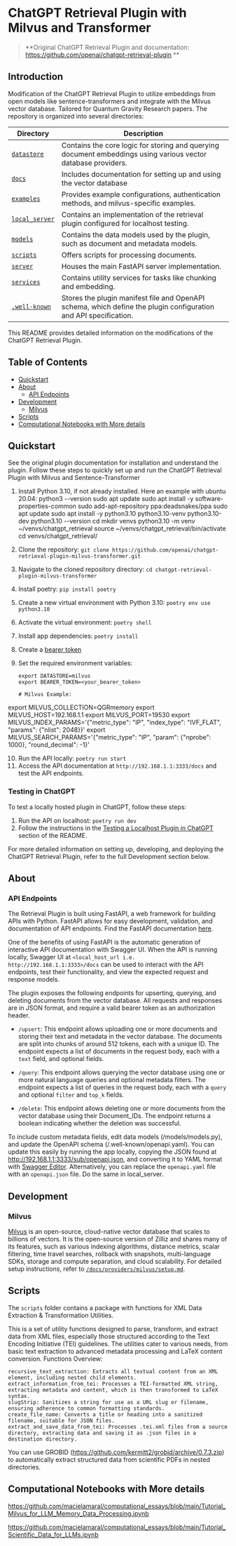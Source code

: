 # ChatGPT Retrieval Plugin with Milvus and Transformer 

> **Original ChatGPT Retrieval Plugin and documentation: https://github.com/openai/chatgpt-retrieval-plugin **


## Introduction

Modification of the ChatGPT Retrieval Plugin to utilize embeddings from open models like sentence-transformers and integrate with the Milvus vector database. Tailored for Quantum Gravity Research papers. The repository is organized into several directories:

| Directory                       | Description                                                                                                                |
| ------------------------------- | -------------------------------------------------------------------------------------------------------------------------- |
| [`datastore`](/datastore)       | Contains the core logic for storing and querying document embeddings using various vector database providers.              |
| [`docs`](/docs)                 | Includes documentation for setting up and using the vector database |
| [`examples`](/examples)         | Provides example configurations, authentication methods, and milvus-specific examples.                                   |
| [`local_server`](/local_server) | Contains an implementation of the retrieval plugin configured for localhost testing.                                       |
| [`models`](/models)             | Contains the data models used by the plugin, such as document and metadata models.                                         |
| [`scripts`](/scripts)           | Offers scripts for processing documents.                                         |
| [`server`](/server)             | Houses the main FastAPI server implementation.                                                                             |
| [`services`](/services)         | Contains utility services for tasks like chunking and embedding.                                 |
| [`.well-known`](/.well-known)   | Stores the plugin manifest file and OpenAPI schema, which define the plugin configuration and API specification.           |

This README provides detailed information on the modifications of the ChatGPT Retrieval Plugin.

## Table of Contents

- [Quickstart](#quickstart)
- [About](#about)
  - [API Endpoints](#api-endpoints)
- [Development](#development)
  - [Milvus](#milvus)
- [Scripts](#scripts)
- [Computational Notebooks with More details](#computational-notebooks-with-more-details)

## Quickstart

See the original plugin documentation for installation and understand the plugin. 
Follow these steps to quickly set up and run the ChatGPT Retrieval Plugin with Milvus and Sentence-Transformer

1. Install Python 3.10, if not already installed. Here an example with ubuntu 20.04:
  python3 --version
  sudo apt update
  sudo apt install -y software-properties-common
  sudo add-apt-repository ppa:deadsnakes/ppa
  sudo apt update
  sudo apt install -y python3.10 python3.10-venv python3.10-dev
  python3.10 --version
  cd
  mkdir venvs
  python3.10 -m venv ~/venvs/chatgpt_retrieval
  source ~/venvs/chatgpt_retrieval/bin/activate
  cd venvs/chatgpt_retrieval/
2. Clone the repository: `git clone https://github.com/openai/chatgpt-retrieval-plugin-milvus-transformer.git`
3. Navigate to the cloned repository directory: `cd chatgpt-retrieval-plugin-milvus-transformer`
4. Install poetry: `pip install poetry`
5. Create a new virtual environment with Python 3.10: `poetry env use python3.10`
6. Activate the virtual environment: `poetry shell`
7. Install app dependencies: `poetry install`
8. Create a [bearer token](#general-environment-variables)
9. Set the required environment variables:

   ```
   export DATASTORE=milvus
   export BEARER_TOKEN=<your_bearer_token>

   # Milvus Example:
  export MILVUS_COLLECTION=QGRmemory
  export MILVUS_HOST=192.168.1.1
  export MILVUS_PORT=19530
  export MILVUS_INDEX_PARAMS='{"metric_type": "IP", "index_type": "IVF_FLAT", "params": {"nlist": 2048}}'
  export MILVUS_SEARCH_PARAMS='{"metric_type": "IP", "param": {"nprobe": 1000}, "round_decimal": -1}'


10. Run the API locally: `poetry run start`
11. Access the API documentation at `http://192.168.1.1:3333/docs` and test the API endpoints.

### Testing in ChatGPT

To test a locally hosted plugin in ChatGPT, follow these steps:

1. Run the API on localhost: `poetry run dev`
2. Follow the instructions in the [Testing a Localhost Plugin in ChatGPT](#testing-a-localhost-plugin-in-chatgpt) section of the README.

For more detailed information on setting up, developing, and deploying the ChatGPT Retrieval Plugin, refer to the full Development section below.

## About

### API Endpoints

The Retrieval Plugin is built using FastAPI, a web framework for building APIs with Python. FastAPI allows for easy development, validation, and documentation of API endpoints. Find the FastAPI documentation [here](https://fastapi.tiangolo.com/).

One of the benefits of using FastAPI is the automatic generation of interactive API documentation with Swagger UI. When the API is running locally, Swagger UI at `<local_host_url i.e. http://192.168.1.1:3333>/docs` can be used to interact with the API endpoints, test their functionality, and view the expected request and response models.

The plugin exposes the following endpoints for upserting, querying, and deleting documents from the vector database. All requests and responses are in JSON format, and require a valid bearer token as an authorization header.

- `/upsert`: This endpoint allows uploading one or more documents and storing their text and metadata in the vector database. The documents are split into chunks of around 512 tokens, each with a unique ID. The endpoint expects a list of documents in the request body, each with a `text` field, and optional fields.

- `/query`: This endpoint allows querying the vector database using one or more natural language queries and optional metadata filters. The endpoint expects a list of queries in the request body, each with a `query` and optional `filter` and `top_k` fields.

- `/delete`: This endpoint allows deleting one or more documents from the vector database using their Document_IDs. The endpoint returns a boolean indicating whether the deletion was successful.


To include custom metadata fields, edit data models (/models/models.py), and update the OpenAPI schema (/.well-known/openapi.yaml). You can update this easily by running the app locally, copying the JSON found at http://192.168.1.1:3333/sub/openapi.json, and converting it to YAML format with [Swagger Editor](https://editor.swagger.io/). Alternatively, you can replace the `openapi.yaml` file with an `openapi.json` file. Do the same in local_server.

## Development

### Milvus

[Milvus](https://milvus.io/) is an open-source, cloud-native vector database that scales to billions of vectors. It is the open-source version of Zilliz and shares many of its features, such as various indexing algorithms, distance metrics, scalar filtering, time travel searches, rollback with snapshots, multi-language SDKs, storage and compute separation, and cloud scalability. For detailed setup instructions, refer to [`/docs/providers/milvus/setup.md`](/docs/providers/milvus/setup.md).

## Scripts

The `scripts` folder contains a package with functions for XML Data Extraction & Transformation Utilities.

This is a set of utility functions designed to parse, transform, and extract data from XML files, especially those structured according to the Text Encoding Initiative (TEI) guidelines. The utilities cater to various needs, from basic text extraction to advanced metadata processing and LaTeX content conversion.
Functions Overview:

    recursive_text_extraction: Extracts all textual content from an XML element, including nested child elements.
    extract_information_from_tei: Processes a TEI-formatted XML string, extracting metadata and content, which is then transformed to LaTeX syntax.
    slugStrip: Sanitizes a string for use as a URL slug or filename, ensuring adherence to common formatting standards.
    create_file_name: Converts a title or heading into a sanitized filename, suitable for JSON files.
    extract_and_save_data_from_tei: Processes .tei.xml files from a source directory, extracting data and saving it as .json files in a destination directory.

You can use GROBID (https://github.com/kermitt2/grobid/archive/0.7.3.zip) to automatically extract structured data from scientific PDFs in nested directories. 

## Computational Notebooks with More details

https://github.com/macielamaral/computational_essays/blob/main/Tutorial_Milvus_for_LLM_Memory_Data_Processing.ipynb

https://github.com/macielamaral/computational_essays/blob/main/Tutorial_Scientific_Data_for_LLMs.ipynb